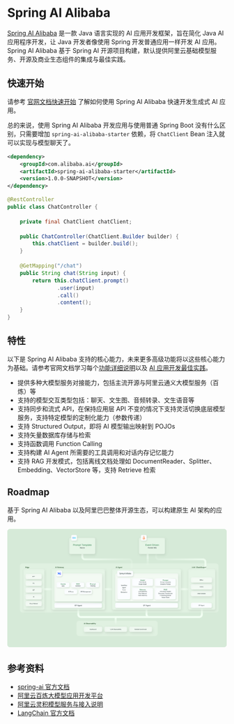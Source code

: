 # Spring AI Alibaba

[Spring AI Alibaba](https://sca.aliyun.com/ai/) 是一款 Java 语言实现的 AI 应用开发框架，旨在简化 Java AI 应用程序开发，让 Java 开发者像使用 Spring 开发普通应用一样开发 AI 应用。Spring AI Alibaba 基于 Spring AI 开源项目构建，默认提供阿里云基础模型服务、开源及商业生态组件的集成与最佳实践。

## 快速开始
请参考 [官网文档快速开始](https://sca.aliyun.com/ai/get-started/) 了解如何使用 Spring AI Alibaba 快速开发生成式 AI 应用。

总的来说，使用 Spring AI Alibaba 开发应用与使用普通 Spring Boot 没有什么区别，只需要增加 `spring-ai-alibaba-starter` 依赖，将 `ChatClient` Bean 注入就可以实现与模型聊天了。

```xml
<dependency>
	<groupId>com.alibaba.ai</groupId>
	<artifactId>spring-ai-alibaba-starter</artifactId>
	<version>1.0.0-SNAPSHOT</version>
</dependency>
```

```java
@RestController
public class ChatController {

	private final ChatClient chatClient;

	public ChatController(ChatClient.Builder builder) {
		this.chatClient = builder.build();
	}

	@GetMapping("/chat")
	public String chat(String input) {
		return this.chatClient.prompt()
				.user(input)
				.call()
				.content();
	}
}
```

## 特性
以下是 Spring AI Alibaba 支持的核心能力，未来更多高级功能将以这些核心能力为基础。请参考官网文档学习每个[功能详细说明](https://sca.aliyun.com/docs/2023/user-guide/ai/quick-start/)以及 [AI 应用开发最佳实践](https://sca.aliyun.com/docs/2023/user-guide/ai/quick-start/)。

* 提供多种大模型服务对接能力，包括主流开源与阿里云通义大模型服务（百炼）等
* 支持的模型交互类型包括：聊天、文生图、音频转录、文生语音等
* 支持同步和流式 API，在保持应用层 API 不变的情况下支持灵活切换底层模型服务，支持特定模型的定制化能力（参数传递）
* 支持 Structured Output，即将 AI 模型输出映射到 POJOs
* 支持矢量数据库存储与检索
* 支持函数调用 Function Calling
* 支持构建 AI Agent 所需要的工具调用和对话内存记忆能力
* 支持 RAG 开发模式，包括离线文档处理如 DocumentReader、Splitter、Embedding、VectorStore 等，支持 Retrieve 检索

## Roadmap

基于 Spring AI Alibaba 以及阿里巴巴整体开源生态，可以构建原生 AI 架构的应用。

![ai-native-architecture](./docs/imgs/spring-ai-alibaba-arch.png)

## 参考资料
* [spring-ai 官方文档](https://docs.spring.io/spring-ai/reference/index.html)
* [阿里云百炼大模型应用开发平台](https://help.aliyun.com/zh/model-studio/getting-started/what-is-model-studio/)
* [阿里云灵积模型服务与接入说明](https://help.aliyun.com/zh/dashscope/)
* [LangChain 官方文档](https://langchain.com)


